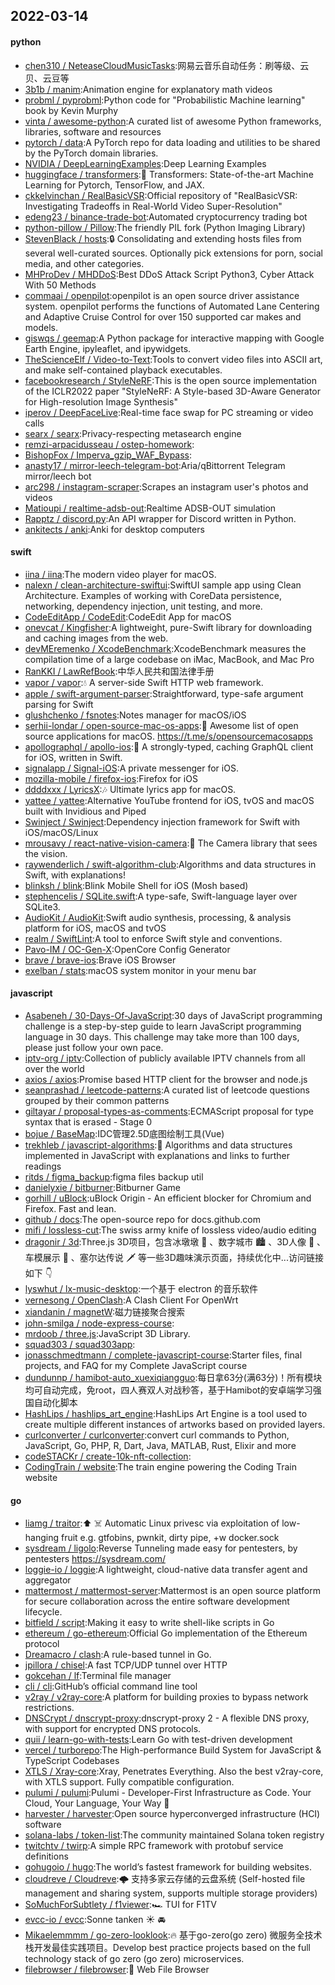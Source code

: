 ## 2022-03-14

#### python
* [chen310 / NeteaseCloudMusicTasks](https://github.com/chen310/NeteaseCloudMusicTasks):网易云音乐自动任务：刷等级、云贝、云豆等
* [3b1b / manim](https://github.com/3b1b/manim):Animation engine for explanatory math videos
* [probml / pyprobml](https://github.com/probml/pyprobml):Python code for "Probabilistic Machine learning" book by Kevin Murphy
* [vinta / awesome-python](https://github.com/vinta/awesome-python):A curated list of awesome Python frameworks, libraries, software and resources
* [pytorch / data](https://github.com/pytorch/data):A PyTorch repo for data loading and utilities to be shared by the PyTorch domain libraries.
* [NVIDIA / DeepLearningExamples](https://github.com/NVIDIA/DeepLearningExamples):Deep Learning Examples
* [huggingface / transformers](https://github.com/huggingface/transformers):🤗
Transformers: State-of-the-art Machine Learning for Pytorch, TensorFlow, and JAX.
* [ckkelvinchan / RealBasicVSR](https://github.com/ckkelvinchan/RealBasicVSR):Official repository of "RealBasicVSR: Investigating Tradeoffs in Real-World Video Super-Resolution"
* [edeng23 / binance-trade-bot](https://github.com/edeng23/binance-trade-bot):Automated cryptocurrency trading bot
* [python-pillow / Pillow](https://github.com/python-pillow/Pillow):The friendly PIL fork (Python Imaging Library)
* [StevenBlack / hosts](https://github.com/StevenBlack/hosts):🔒
Consolidating and extending hosts files from several well-curated sources. Optionally pick extensions for porn, social media, and other categories.
* [MHProDev / MHDDoS](https://github.com/MHProDev/MHDDoS):Best DDoS Attack Script Python3, Cyber Attack With 50 Methods
* [commaai / openpilot](https://github.com/commaai/openpilot):openpilot is an open source driver assistance system. openpilot performs the functions of Automated Lane Centering and Adaptive Cruise Control for over 150 supported car makes and models.
* [giswqs / geemap](https://github.com/giswqs/geemap):A Python package for interactive mapping with Google Earth Engine, ipyleaflet, and ipywidgets.
* [TheScienceElf / Video-to-Text](https://github.com/TheScienceElf/Video-to-Text):Tools to convert video files into ASCII art, and make self-contained playback executables.
* [facebookresearch / StyleNeRF](https://github.com/facebookresearch/StyleNeRF):This is the open source implementation of the ICLR2022 paper "StyleNeRF: A Style-based 3D-Aware Generator for High-resolution Image Synthesis"
* [iperov / DeepFaceLive](https://github.com/iperov/DeepFaceLive):Real-time face swap for PC streaming or video calls
* [searx / searx](https://github.com/searx/searx):Privacy-respecting metasearch engine
* [remzi-arpacidusseau / ostep-homework](https://github.com/remzi-arpacidusseau/ostep-homework):
* [BishopFox / Imperva_gzip_WAF_Bypass](https://github.com/BishopFox/Imperva_gzip_WAF_Bypass):
* [anasty17 / mirror-leech-telegram-bot](https://github.com/anasty17/mirror-leech-telegram-bot):Aria/qBittorrent Telegram mirror/leech bot
* [arc298 / instagram-scraper](https://github.com/arc298/instagram-scraper):Scrapes an instagram user's photos and videos
* [Matioupi / realtime-adsb-out](https://github.com/Matioupi/realtime-adsb-out):Realtime ADSB-OUT simulation
* [Rapptz / discord.py](https://github.com/Rapptz/discord.py):An API wrapper for Discord written in Python.
* [ankitects / anki](https://github.com/ankitects/anki):Anki for desktop computers

#### swift
* [iina / iina](https://github.com/iina/iina):The modern video player for macOS.
* [nalexn / clean-architecture-swiftui](https://github.com/nalexn/clean-architecture-swiftui):SwiftUI sample app using Clean Architecture. Examples of working with CoreData persistence, networking, dependency injection, unit testing, and more.
* [CodeEditApp / CodeEdit](https://github.com/CodeEditApp/CodeEdit):CodeEdit App for macOS
* [onevcat / Kingfisher](https://github.com/onevcat/Kingfisher):A lightweight, pure-Swift library for downloading and caching images from the web.
* [devMEremenko / XcodeBenchmark](https://github.com/devMEremenko/XcodeBenchmark):XcodeBenchmark measures the compilation time of a large codebase on iMac, MacBook, and Mac Pro
* [RanKKI / LawRefBook](https://github.com/RanKKI/LawRefBook):中华人民共和国法律手册
* [vapor / vapor](https://github.com/vapor/vapor):💧
A server-side Swift HTTP web framework.
* [apple / swift-argument-parser](https://github.com/apple/swift-argument-parser):Straightforward, type-safe argument parsing for Swift
* [glushchenko / fsnotes](https://github.com/glushchenko/fsnotes):Notes manager for macOS/iOS
* [serhii-londar / open-source-mac-os-apps](https://github.com/serhii-londar/open-source-mac-os-apps):🚀
Awesome list of open source applications for macOS. https://t.me/s/opensourcemacosapps
* [apollographql / apollo-ios](https://github.com/apollographql/apollo-ios):📱
A strongly-typed, caching GraphQL client for iOS, written in Swift.
* [signalapp / Signal-iOS](https://github.com/signalapp/Signal-iOS):A private messenger for iOS.
* [mozilla-mobile / firefox-ios](https://github.com/mozilla-mobile/firefox-ios):Firefox for iOS
* [ddddxxx / LyricsX](https://github.com/ddddxxx/LyricsX):🎶
Ultimate lyrics app for macOS.
* [yattee / yattee](https://github.com/yattee/yattee):Alternative YouTube frontend for iOS, tvOS and macOS built with Invidious and Piped
* [Swinject / Swinject](https://github.com/Swinject/Swinject):Dependency injection framework for Swift with iOS/macOS/Linux
* [mrousavy / react-native-vision-camera](https://github.com/mrousavy/react-native-vision-camera):📸
The Camera library that sees the vision.
* [raywenderlich / swift-algorithm-club](https://github.com/raywenderlich/swift-algorithm-club):Algorithms and data structures in Swift, with explanations!
* [blinksh / blink](https://github.com/blinksh/blink):Blink Mobile Shell for iOS (Mosh based)
* [stephencelis / SQLite.swift](https://github.com/stephencelis/SQLite.swift):A type-safe, Swift-language layer over SQLite3.
* [AudioKit / AudioKit](https://github.com/AudioKit/AudioKit):Swift audio synthesis, processing, & analysis platform for iOS, macOS and tvOS
* [realm / SwiftLint](https://github.com/realm/SwiftLint):A tool to enforce Swift style and conventions.
* [Pavo-IM / OC-Gen-X](https://github.com/Pavo-IM/OC-Gen-X):OpenCore Config Generator
* [brave / brave-ios](https://github.com/brave/brave-ios):Brave iOS Browser
* [exelban / stats](https://github.com/exelban/stats):macOS system monitor in your menu bar

#### javascript
* [Asabeneh / 30-Days-Of-JavaScript](https://github.com/Asabeneh/30-Days-Of-JavaScript):30 days of JavaScript programming challenge is a step-by-step guide to learn JavaScript programming language in 30 days. This challenge may take more than 100 days, please just follow your own pace.
* [iptv-org / iptv](https://github.com/iptv-org/iptv):Collection of publicly available IPTV channels from all over the world
* [axios / axios](https://github.com/axios/axios):Promise based HTTP client for the browser and node.js
* [seanprashad / leetcode-patterns](https://github.com/seanprashad/leetcode-patterns):A curated list of leetcode questions grouped by their common patterns
* [giltayar / proposal-types-as-comments](https://github.com/giltayar/proposal-types-as-comments):ECMAScript proposal for type syntax that is erased - Stage 0
* [bojue / BaseMap](https://github.com/bojue/BaseMap):IDC管理2.5D底图绘制工具(Vue)
* [trekhleb / javascript-algorithms](https://github.com/trekhleb/javascript-algorithms):📝
Algorithms and data structures implemented in JavaScript with explanations and links to further readings
* [ritds / figma_backup](https://github.com/ritds/figma_backup):figma files backup util
* [danielyxie / bitburner](https://github.com/danielyxie/bitburner):Bitburner Game
* [gorhill / uBlock](https://github.com/gorhill/uBlock):uBlock Origin - An efficient blocker for Chromium and Firefox. Fast and lean.
* [github / docs](https://github.com/github/docs):The open-source repo for docs.github.com
* [mifi / lossless-cut](https://github.com/mifi/lossless-cut):The swiss army knife of lossless video/audio editing
* [dragonir / 3d](https://github.com/dragonir/3d):Three.js 3D项目，包含冰墩墩
🐼
、数字城市
🏙
、3D人像
👤
、车模展示
🚗
、塞尔达传说
🗡
等一些3D趣味演示页面，持续优化中...访问链接如下
👇
* [lyswhut / lx-music-desktop](https://github.com/lyswhut/lx-music-desktop):一个基于 electron 的音乐软件
* [vernesong / OpenClash](https://github.com/vernesong/OpenClash):A Clash Client For OpenWrt
* [xiandanin / magnetW](https://github.com/xiandanin/magnetW):磁力链接聚合搜索
* [john-smilga / node-express-course](https://github.com/john-smilga/node-express-course):
* [mrdoob / three.js](https://github.com/mrdoob/three.js):JavaScript 3D Library.
* [squad303 / squad303app](https://github.com/squad303/squad303app):
* [jonasschmedtmann / complete-javascript-course](https://github.com/jonasschmedtmann/complete-javascript-course):Starter files, final projects, and FAQ for my Complete JavaScript course
* [dundunnp / hamibot-auto_xuexiqiangguo](https://github.com/dundunnp/hamibot-auto_xuexiqiangguo):每日拿63分(满63分)！所有模块均可自动完成，免root，四人赛双人对战秒答，基于Hamibot的安卓端学习强国自动化脚本
* [HashLips / hashlips_art_engine](https://github.com/HashLips/hashlips_art_engine):HashLips Art Engine is a tool used to create multiple different instances of artworks based on provided layers.
* [curlconverter / curlconverter](https://github.com/curlconverter/curlconverter):convert curl commands to Python, JavaScript, Go, PHP, R, Dart, Java, MATLAB, Rust, Elixir and more
* [codeSTACKr / create-10k-nft-collection](https://github.com/codeSTACKr/create-10k-nft-collection):
* [CodingTrain / website](https://github.com/CodingTrain/website):The train engine powering the Coding Train website

#### go
* [liamg / traitor](https://github.com/liamg/traitor):⬆️
☠️
Automatic Linux privesc via exploitation of low-hanging fruit e.g. gtfobins, pwnkit, dirty pipe, +w docker.sock
* [sysdream / ligolo](https://github.com/sysdream/ligolo):Reverse Tunneling made easy for pentesters, by pentesters https://sysdream.com/
* [loggie-io / loggie](https://github.com/loggie-io/loggie):A lightweight, cloud-native data transfer agent and aggregator
* [mattermost / mattermost-server](https://github.com/mattermost/mattermost-server):Mattermost is an open source platform for secure collaboration across the entire software development lifecycle.
* [bitfield / script](https://github.com/bitfield/script):Making it easy to write shell-like scripts in Go
* [ethereum / go-ethereum](https://github.com/ethereum/go-ethereum):Official Go implementation of the Ethereum protocol
* [Dreamacro / clash](https://github.com/Dreamacro/clash):A rule-based tunnel in Go.
* [jpillora / chisel](https://github.com/jpillora/chisel):A fast TCP/UDP tunnel over HTTP
* [gokcehan / lf](https://github.com/gokcehan/lf):Terminal file manager
* [cli / cli](https://github.com/cli/cli):GitHub’s official command line tool
* [v2ray / v2ray-core](https://github.com/v2ray/v2ray-core):A platform for building proxies to bypass network restrictions.
* [DNSCrypt / dnscrypt-proxy](https://github.com/DNSCrypt/dnscrypt-proxy):dnscrypt-proxy 2 - A flexible DNS proxy, with support for encrypted DNS protocols.
* [quii / learn-go-with-tests](https://github.com/quii/learn-go-with-tests):Learn Go with test-driven development
* [vercel / turborepo](https://github.com/vercel/turborepo):The High-performance Build System for JavaScript & TypeScript Codebases
* [XTLS / Xray-core](https://github.com/XTLS/Xray-core):Xray, Penetrates Everything. Also the best v2ray-core, with XTLS support. Fully compatible configuration.
* [pulumi / pulumi](https://github.com/pulumi/pulumi):Pulumi - Developer-First Infrastructure as Code. Your Cloud, Your Language, Your Way
🚀
* [harvester / harvester](https://github.com/harvester/harvester):Open source hyperconverged infrastructure (HCI) software
* [solana-labs / token-list](https://github.com/solana-labs/token-list):The community maintained Solana token registry
* [twitchtv / twirp](https://github.com/twitchtv/twirp):A simple RPC framework with protobuf service definitions
* [gohugoio / hugo](https://github.com/gohugoio/hugo):The world’s fastest framework for building websites.
* [cloudreve / Cloudreve](https://github.com/cloudreve/Cloudreve):🌩
支持多家云存储的云盘系统 (Self-hosted file management and sharing system, supports multiple storage providers)
* [SoMuchForSubtlety / f1viewer](https://github.com/SoMuchForSubtlety/f1viewer):🏎️
TUI for F1TV
* [evcc-io / evcc](https://github.com/evcc-io/evcc):Sonne tanken
☀️
🚘
* [Mikaelemmmm / go-zero-looklook](https://github.com/Mikaelemmmm/go-zero-looklook):🔥
基于go-zero(go zero) 微服务全技术栈开发最佳实践项目。Develop best practice projects based on the full technology stack of go zero (go zero) microservices.
* [filebrowser / filebrowser](https://github.com/filebrowser/filebrowser):📂
Web File Browser
